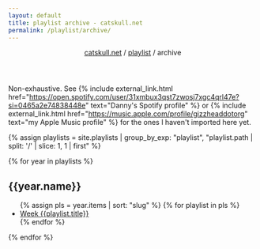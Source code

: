 ```yaml
---
layout: default
title: playlist archive - catskull.net
permalink: /playlist/archive/
---
```

<header>
	<nav>
		<a href="/">catskull.net</a> / <a href="/playlist">playlist</a> / archive
	</nav>
</header>

Non-exhaustive. See {% include external_link.html href="https://open.spotify.com/user/31xmbux3qst7zwosj7xgc4qrl47e?si=0465a2e74838448e" text="Danny's Spotify profile" %} or {% include external_link.html href="https://music.apple.com/profile/gizzheaddotorg" text="my Apple Music profile" %} for the ones I haven't imported here yet.

{% assign playlists = site.playlists | group_by_exp: "playlist", "playlist.path | split: '/' | slice: 1, 1 | first" %}

{% for year in playlists %}
<h2>{{year.name}}</h2>
<ul>
	{% assign pls = year.items | sort: "slug" %}
	{% for playlist in pls %}
		<li>
			<a href="{{playlist.url}}">Week {{playlist.title}}</a>
		</li>
	{% endfor %}
</ul>
{% endfor %}
